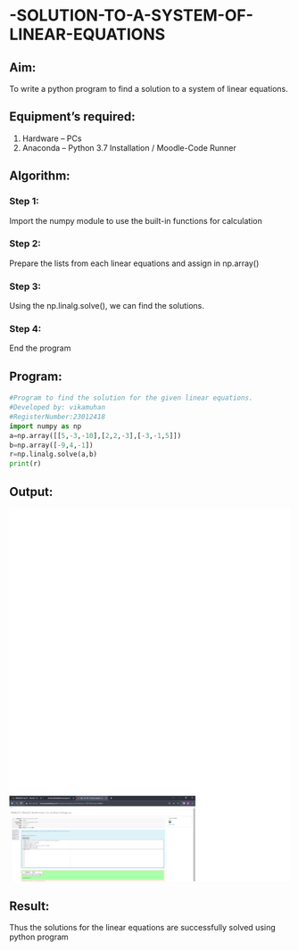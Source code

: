 # -SOLUTION-TO-A-SYSTEM-OF-LINEAR-EQUATIONS
## Aim:
To write a python program to find a solution to a system of linear equations.
## Equipment’s required:
1. 	Hardware – PCs
2. 	Anaconda – Python 3.7 Installation / Moodle-Code Runner
## Algorithm:
### Step 1: 
Import the numpy module to use the built-in functions for calculation
### Step 2: 
Prepare the lists from each linear equations and assign in np.array()
### Step 3: 
Using the np.linalg.solve(), we can find the solutions.
### Step 4: 
End the program
## Program:
```py
#Program to find the solution for the given linear equations.
#Developed by: vikamuhan
#RegisterNumber:23012418
import numpy as np
a=np.array([[5,-3,-10],[2,2,-3],[-3,-1,5]])
b=np.array([-9,4,-1])
r=np.linalg.solve(a,b)
print(r)
```

## Output:
![output](./exp%201%20maths.png)

## Result: 
Thus the solutions for the linear equations are successfully solved using python program

